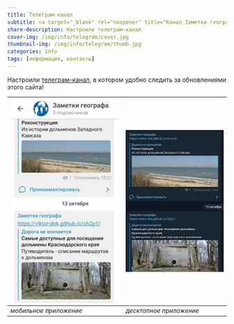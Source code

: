 ```yaml
---
title: Телеграм-канал
subtitle: <a target="_blank" rel="noopener" title="Канал Заметки географа" href="https://t.me/toponim">@toponim</a>
share-description: Настроили телеграм-канал
cover-img: /img/info/telegram/cover.jpg
thumbnail-img: /img/info/telegram/thumb.jpg
categories: info
tags: [информация, контакты]
---
```

Настроили [телеграм-канал][a85077ec], в котором удобно следить за обновлениями этого сайта!

![](/img/info/telegram/tlgrm-screen2.jpg) | ![](/img/info/telegram/tlgrm-screen1.jpg)
------------------------------------------|------------------------------------------
_мобильное приложение_                    | _десктопное приложение_

  [a85077ec]: https://t.me/toponim "Информационный канал в поддержку этого блога"
